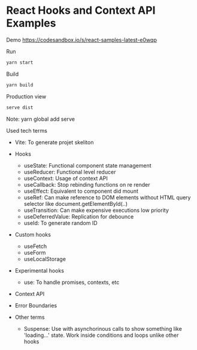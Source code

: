 # React Hooks and Context API Examples

Demo
<a href="https://codesandbox.io/s/react-samples-latest-e0wqp">https://codesandbox.io/s/react-samples-latest-e0wqp</a>

Run

```bash
yarn start
```

Build
```bash
yarn build
```

Production view
```bash
serve dist
```
Note: yarn global add serve 

Used tech terms

- Vite: To generate projet skeliton

-   Hooks
    -   useState: Functional component state management
    -   useReducer: Functional level reducer
    -   useContext: Usage of context API
    -   useCallback: Stop rebinding functions on re render
    -   useEffect: Equivalent to component did mount
    -   useRef: Can make reference to DOM elements without HTML query selector like document.getElementById(..)
    -   useTransition: Can make expensive executions low priority
    -   useDeferredValue: Replication for debounce
    -   useId: To generate random ID
    
-   Custom hooks
    - useFetch
    - useForm
    - useLocalStorage

-   Experimental hooks
    - use: To handle promises, contexts, etc

-   Context API

-   Error Boundaries

-   Other terms
    - Suspense: Use with asynchorinous calls to show something like 'loading...' state. Work inside conditions and loops unlike other hooks
